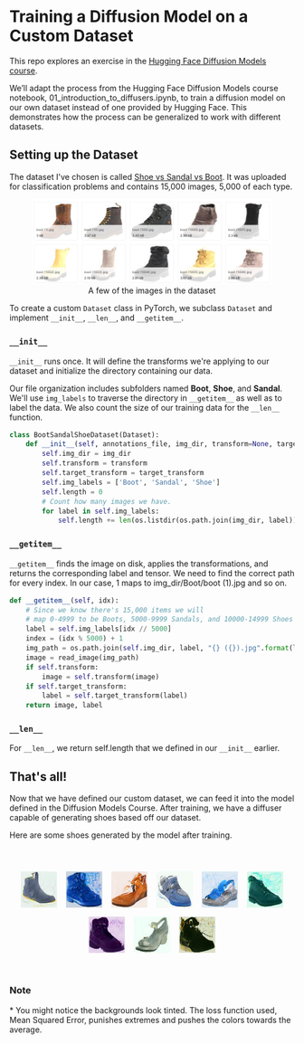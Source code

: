 # Training a Diffusion Model on a Custom Dataset

This repo explores an exercise in the [Hugging Face Diffusion Models course](https://github.com/huggingface/diffusion-models-class/tree/main/unit1).

We’ll adapt the process from the Hugging Face Diffusion Models course notebook, 01_introduction_to_diffusers.ipynb, to train a diffusion model on our own dataset instead of one provided by Hugging Face. This demonstrates how the process can be generalized to work with different datasets.





## Setting up the Dataset

The dataset I've chosen is called [Shoe vs Sandal vs Boot](https://www.kaggle.com/datasets/hasibalmuzdadid/shoe-vs-sandal-vs-boot-dataset-15k-images). It was uploaded for classification problems and contains 15,000 images, 5,000 of each type.

<figure>
  <img src="./post-1/shoe-vs-sandal-vs-boot-dataset.png" alt="A few of the images in the dataset">
  <figcaption align="center">A few of the images in the dataset</figcaption>
</figure>

To create a custom `Dataset` class in PyTorch, we subclass `Dataset` and implement `__init__`, `__len__`, and `__getitem__`.

### `__init__`

`__init__` runs once. It will define the transforms we're applying to our dataset and initialize the directory containing our data.

Our file organization includes subfolders named **Boot**, **Shoe**, and **Sandal**. We'll use `img_labels` to traverse the directory in `__getitem__` as well as to label the data. We also count the size of our training data for the `__len__` function.

```python
class BootSandalShoeDataset(Dataset):
    def __init__(self, annotations_file, img_dir, transform=None, target_transform=None):
        self.img_dir = img_dir
        self.transform = transform
        self.target_transform = target_transform
        self.img_labels = ['Boot', 'Sandal', 'Shoe']
        self.length = 0
        # Count how many images we have.
        for label in self.img_labels:
            self.length += len(os.listdir(os.path.join(img_dir, label)))
```

### `__getitem__`
`__getitem__` finds the image on disk, applies the transformations, and returns the corresponding label and tensor. We need to find the correct path for every index. In our case, 1 maps to img_dir/Boot/boot (1).jpg and so on.

```python
def __getitem__(self, idx):
    # Since we know there's 15,000 items we will
    # map 0-4999 to be Boots, 5000-9999 Sandals, and 10000-14999 Shoes
    label = self.img_labels[idx // 5000]
    index = (idx % 5000) + 1
    img_path = os.path.join(self.img_dir, label, "{} ({}).jpg".format(label, index))
    image = read_image(img_path)
    if self.transform:
        image = self.transform(image)
    if self.target_transform:
        label = self.target_transform(label)
    return image, label
```

### `__len__`
For `__len__`, we return self.length that we defined in our `__init__` earlier.

## That's all!

Now that we have defined our custom dataset, we can feed it into the model defined in the Diffusion Models Course. After training, we have a diffuser capable of generating shoes based off our dataset.

Here are some shoes generated by the model after training.
<div align="center" style="display: flex; flex-wrap: wrap; gap: 16px; justify-content: center; margin: 56px 0;">
  <img src="./shoes/download (1).png" alt="Image 1" />
  <img src="./shoes/download (2).png" alt="Image 2" />
  <img src="./shoes/download (3).png" alt="Image 3" />
  <img src="./shoes/download (4).png" alt="Image 4" />
  <img src="./shoes/download (5).png" alt="Image 5" />
  <img src="./shoes/download (6).png" alt="Image 6" />
  <img src="./shoes/download (7).png" alt="Image 7" />
  <img src="./shoes/download (8).png" alt="Image 8" />
  <img src="./shoes/download (9).png" alt="Image 9" />
</div>

### Note

\* You might notice the backgrounds look tinted. The loss function used, Mean Squared Error, punishes extremes and pushes the colors towards the average.